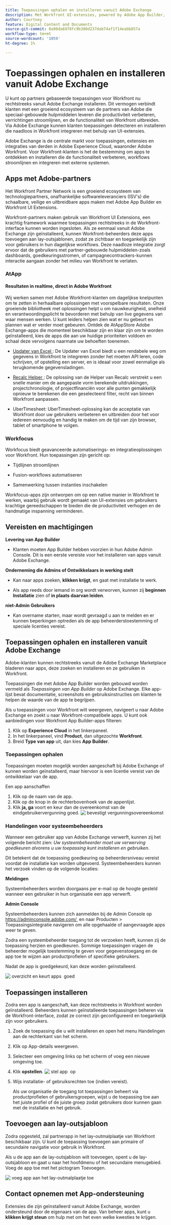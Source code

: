 ```yaml
---
title: Toepassingen ophalen en installeren vanuit Adobe Exchange
description: Met Workfront UI-extensies, powered by Adobe App Builder, kunnen klanten en partners aangepaste gebruikerservaringen maken.
author: Courtney
feature: Digital Content and Documents
source-git-commit: 0a90da6978fc9b380d237dab74af1f14eabb857a
workflow-type: tm+mt
source-wordcount: '1059'
ht-degree: 1%

---
```



# Toepassingen ophalen en installeren vanuit Adobe Exchange

U kunt op partners gebaseerde toepassingen voor Workfront nu rechtstreeks vanuit Adobe Exchange installeren. Dit vermogen verbindt klanten met een groeiend ecosysteem van de partners van Adobe die speciaal-gebouwde hulpmiddelen leveren die productiviteit verbeteren, verrichtingen stroomlijnen, en de functionaliteit van Workfront uitbreiden. Via Adobe Exchange kunnen klanten toepassingen detecteren en installeren die naadloos in Workfront integreren met behulp van UI-extensies.

Adobe Exchange is de centrale markt voor toepassingen, extensies en integraties van derden in Adobe Experience Cloud, waaronder Adobe Workfront. Voor Workfront-klanten is het de bestemming om apps te ontdekken en installeren die de functionaliteit verbeteren, workflows stroomlijnen en integreren met externe systemen.

## Apps met Adobe-partners

Het Workfront Partner Network is een groeiend ecosysteem van technologiepartners, onafhankelijke softwareleveranciers (ISV&#39;s) die schaalbare, veilige en uitbreidbare apps maken met Adobe App Builder en Workfront UI Extensions.

Workfront-partners maken gebruik van Workfront UI Extensions, een krachtig framework waarmee toepassingen rechtstreeks in de Workfront-interface kunnen worden ingesloten. Als ze eenmaal vanuit Adobe Exchange zijn geïnstalleerd, kunnen Workfront-beheerders deze apps toevoegen aan lay-outsjablonen, zodat ze zichtbaar en toegankelijk zijn voor gebruikers in hun dagelijkse workflows. Deze naadloze integratie zorgt ervoor dat de gebruikers met partner-gebouwde hulpmiddelen-zoals dashboards, goedkeuringsstromen, of campagnecontrackers-kunnen interactie aangaan zonder het milieu van Workfront te verlaten.

### AtApp

#### Resultaten in realtime, direct in Adobe Workfront

Wij werken samen met Adobe Workfront-klanten om dagelijkse knelpunten om te zetten in herhaalbare oplossingen met voorspelbare resultaten. Onze groeiende bibliotheek met oplossingen helpt u om nauwkeurigheid, snelheid en verantwoordingsplicht te bevorderen met behulp van live gegevens van waar mensen werken. U kunt leiders helpen zien wat er nu gebeurt en plannen wat er verder moet gebeuren. Ontdek de AtAppStore Adobe Exchange-apps die momenteel beschikbaar zijn en klaar zijn om te worden geïnstalleerd, kies de apps die aan uw huidige prioriteiten voldoen en schaal deze vervolgens naarmate uw behoeften toenemen.

* [&#x200B; Updater van Excel &#x200B;](https://exchange.adobe.com/apps/ec/abtt1rq7o9/atapp-excel-updater): De Updater van Excel biedt u een rendabele weg om gegevens in Workfront te integreren zonder het moeten API leren, code schrijven, of opstelling een server, en is ideaal voor zowel eenmalige als terugkomende gegevensladingen.

* [&#x200B; Recalc Helper &#x200B;](https://exchange.adobe.com/apps/ec/abv755903t/atapp-recalc-helper): De oplossing van de Helper van Recalc verstrekt u een snelle manier om de aangepaste vorm berekende uitdrukkingen, projectchronologie, of projectfinanciën voor alle punten gemakkelijk opnieuw te berekenen die een geselecteerd filter, recht van binnen Workfront aanpassen.

* UberTimesheet: UberTimesheet-oplossing kan de acceptatie van Workfront door uw gebruikers verbeteren en uitbreiden door het voor iedereen eenvoudig en handig te maken om de tijd van zijn browser, tablet of smartphone te volgen.

### Workfocus

Workfocus biedt geavanceerde automatiserings- en integratieoplossingen voor Workfront. Hun toepassingen zijn gericht op:

* Tijdlijnen stroomlijnen

* Fusion-workflows automatiseren

* Samenwerking tussen instanties inschakelen

Workfocus-apps zijn ontworpen om op een native manier in Workfront te werken, waarbij gebruik wordt gemaakt van UI-extensies om gebruikers krachtige gereedschappen te bieden die de productiviteit verhogen en de handmatige inspanning verminderen.

## Vereisten en machtigingen

**Levering van App Builder**

* Klanten moeten App Builder hebben voorzien in hun Adobe Admin Console. Dit is een eerste vereiste voor het installeren van apps vanuit Adobe Exchange.

**Onderneming die Admins of Ontwikkelaars in werking stelt**

* Kan naar apps zoeken, **klikken krijgt**, en gaat met installatie te werk.

* Als app reeds door iemand in org wordt verworven, kunnen zij **beginnen Installatie** zien of **in plaats daarvan leiden**.

**niet-Admin Gebruikers**

* Kan overname starten, maar wordt gevraagd u aan te melden en er kunnen beperkingen optreden als de app beheerderstoestemming of speciale licenties vereist.

## Toepassingen ophalen en installeren vanuit Adobe Exchange

Adobe-klanten kunnen rechtstreeks vanuit de Adobe Exchange Marketplace bladeren naar apps, deze zoeken en installeren en ze gebruiken in Workfront.

Toepassingen die met Adobe App Builder worden gebouwd worden vermeld als _Toepassingen van App Builder_ op Adobe Exchange. Elke app-lijst bevat documentatie, screenshots en gebruiksinstructies om klanten te helpen de waarde van de app te begrijpen.

Als u toepassingen voor Workfront wilt weergeven, navigeert u naar Adobe Exchange en zoekt u naar Workfront-compatibele apps. U kunt ook aanbiedingen voor Workfront App Builder-apps filteren:

1. Klik op **Experience Cloud** in het linkerpaneel.
1. In het linkerpaneel, vind **Product**, dan uitgezochte **Workfront**.
1. Breid **Type van app** uit, dan kies **App Builder**.

### Toepassingen ophalen

Toepassingen moeten mogelijk worden aangeschaft bij Adobe Exchange of kunnen worden geïnstalleerd, maar hiervoor is een licentie vereist van de ontwikkelaar van de app.

Een app aanschaffen

1. Klik op de naam van de app.
1. Klik op de knop in de rechterbovenhoek van de appenlijst.
1. Klik **ja, ga** voort en keur dan de overeenkomst van de eindgebruikervergunning goed.
   ![&#x200B; bevestigt vergunningsovereenkomst &#x200B;](assets/2-aquire-application.png)

### Handelingen voor systeembeheerders

Wanneer een gebruiker app van Adobe Exchange verwerft, kunnen zij het volgende bericht zien: _Uw systeembeheerder moet uw verwerving goedkeuren alvorens u uw toepassing kunt installeren en gebruiken._

Dit betekent dat de toepassing goedkeuring op beheerdersniveau vereist voordat de installatie kan worden uitgevoerd. Systeembeheerders kunnen het verzoek vinden op de volgende locaties:

**Meldingen**

Systeembeheerders worden doorgaans per e-mail op de hoogte gesteld wanneer een gebruiker in hun organisatie een app verwerft.

**Admin Console**

Systeembeheerders kunnen zich aanmelden bij de Admin Console op [&#x200B; https://adminconsole.adobe.com/ &#x200B;](https://adminconsole.adobe.com/) en naar Producten > Toepassingsintegratie navigeren om alle opgehaalde of aangevraagde apps weer te geven.

Zodra een systeembeheerder toegang tot de verzoeken heeft, kunnen zij de toepassing herzien en goedkeuren. Sommige toepassingen vragen de beheerder mogelijk toestemming te geven voor gegevenstoegang en de app toe te wijzen aan productprofielen of specifieke gebruikers.

Nadat de app is goedgekeurd, kan deze worden geïnstalleerd.

![&#x200B; overzicht en keurt apps &#x200B;](assets/3-manage.png) goed

## Toepassingen installeren

Zodra een app is aangeschaft, kan deze rechtstreeks in Workfront worden geïnstalleerd. Beheerders kunnen geïnstalleerde toepassingen beheren via de Workfront-interface, zodat ze correct zijn geconfigureerd en toegankelijk zijn voor gebruikers.

1. Zoek de toepassing die u wilt installeren en open het menu Handelingen aan de rechterkant van het scherm.
1. Klik op App-details weergeven.
1. Selecteer een omgeving links op het scherm of voeg een nieuwe omgeving toe.
1. Klik **opstellen**.
   ![&#x200B; stel app &#x200B;](assets/10-env-details-2.png) op
1. Wijs installatie- of gebruiksrechten toe (indien vereist).

   Als uw organisatie de toegang tot toepassingen beheert via productprofielen of gebruikersgroepen, wijst u de toepassing toe aan het juiste profiel of de juiste groep zodat gebruikers door kunnen gaan met de installatie en het gebruik.

## Toevoegen aan lay-outsjabloon

Zodra opgesteld, zal partnerapp in het lay-outmalplaatje van Workfront beschikbaar zijn. U kunt de toepassing toevoegen aan primaire of secundaire navigatie voor gebruik in Workfront.

Als u de app aan de lay-outsjabloon wilt toevoegen, opent u de lay-outsjabloon en gaat u naar het hoofdmenu of het secundaire menugebied. Voeg de app toe met het pictogram Toevoegen.

![&#x200B; voeg app aan het lay-outmalplaatje toe &#x200B;](assets/add-to-lt.png)

## Contact opnemen met App-ondersteuning

Extensies die zijn geïnstalleerd vanuit Adobe Exchange, worden ondersteund door de eigenaars van de app. Van beheer apps, kunt u **klikken krijgt steun** om hulp met om het even welke kwesties te krijgen.